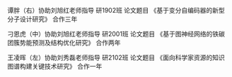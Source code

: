 谭胖（右）协助刘旭红老师指导 研1902班 论文题目 《基于变分自编码器的新型分子设计研究》 合作三年

刁恩虎（中）协助刘旭红老师指导 研2001班 论文题目 《基于图神经网络的铁碳团簇势能预测及结构优化研究》 合作两年

王凌晖（左）协助刘秀磊老师指导 研2102班 论文题目 《面向科学家资源的知识图谱构建关键技术研究》 合作一年
